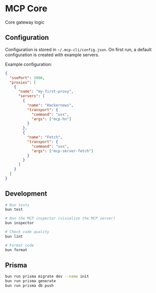 # MCP Core

Core gateway logic

## Configuration

Configuration is stored in `~/.mcp-cli/config.json`. On first run, a default configuration is created with example servers.

Example configuration:
```json
{
  "ssePort": 3006,
  "proxies": [
    {
      "name": "my-first-proxy",
      "servers": [
        {
          "name": "Hackernews",
          "transport": {
            "command": "uvx",
            "args": ["mcp-hn"]
          }
        },
        {
          "name": "Fetch",
          "transport": {
            "command": "uvx",
            "args": ["mcp-server-fetch"]
          }
        }
      ]
    }
  ]
}
```

## Development

```bash
# Run tests
bun test

# Run the MCP inspector (visualize the MCP server)
bun inspector

# Check code quality
bun lint

# Format code
bun format
```

## Prisma

```bash
bun run prisma migrate dev --name init
bun run prisma generate
bun run prisma db push
```


